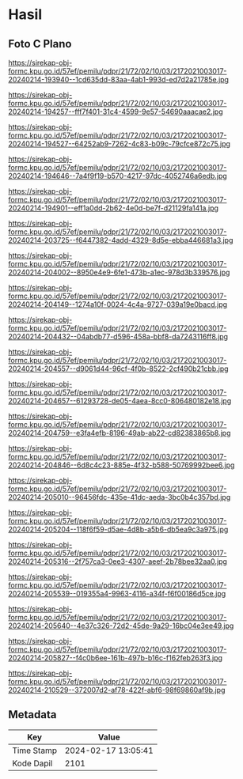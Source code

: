 # Hasil

## Foto C Plano

https://sirekap-obj-formc.kpu.go.id/57ef/pemilu/pdpr/21/72/02/10/03/2172021003017-20240214-193940--1cd635dd-83aa-4ab1-993d-ed7d2a21785e.jpg

https://sirekap-obj-formc.kpu.go.id/57ef/pemilu/pdpr/21/72/02/10/03/2172021003017-20240214-194257--fff7f401-31c4-4599-9e57-54690aaacae2.jpg

https://sirekap-obj-formc.kpu.go.id/57ef/pemilu/pdpr/21/72/02/10/03/2172021003017-20240214-194527--64252ab9-7262-4c83-b09c-79cfce872c75.jpg

https://sirekap-obj-formc.kpu.go.id/57ef/pemilu/pdpr/21/72/02/10/03/2172021003017-20240214-194646--7a4f9f19-b570-4217-97dc-4052746a6edb.jpg

https://sirekap-obj-formc.kpu.go.id/57ef/pemilu/pdpr/21/72/02/10/03/2172021003017-20240214-194901--eff1a0dd-2b62-4e0d-be7f-d21129fa141a.jpg

https://sirekap-obj-formc.kpu.go.id/57ef/pemilu/pdpr/21/72/02/10/03/2172021003017-20240214-203725--f6447382-4add-4329-8d5e-ebba446681a3.jpg

https://sirekap-obj-formc.kpu.go.id/57ef/pemilu/pdpr/21/72/02/10/03/2172021003017-20240214-204002--8950e4e9-6fe1-473b-a1ec-978d3b339576.jpg

https://sirekap-obj-formc.kpu.go.id/57ef/pemilu/pdpr/21/72/02/10/03/2172021003017-20240214-204149--1274a10f-0024-4c4a-9727-039a19e0bacd.jpg

https://sirekap-obj-formc.kpu.go.id/57ef/pemilu/pdpr/21/72/02/10/03/2172021003017-20240214-204432--04abdb77-d596-458a-bbf8-da7243116ff8.jpg

https://sirekap-obj-formc.kpu.go.id/57ef/pemilu/pdpr/21/72/02/10/03/2172021003017-20240214-204557--d9061d44-96cf-4f0b-8522-2cf490b21cbb.jpg

https://sirekap-obj-formc.kpu.go.id/57ef/pemilu/pdpr/21/72/02/10/03/2172021003017-20240214-204657--61293728-de05-4aea-8cc0-806480182e18.jpg

https://sirekap-obj-formc.kpu.go.id/57ef/pemilu/pdpr/21/72/02/10/03/2172021003017-20240214-204759--e3fa4efb-8196-49ab-ab22-cd82383865b8.jpg

https://sirekap-obj-formc.kpu.go.id/57ef/pemilu/pdpr/21/72/02/10/03/2172021003017-20240214-204846--6d8c4c23-885e-4f32-b588-50769992bee6.jpg

https://sirekap-obj-formc.kpu.go.id/57ef/pemilu/pdpr/21/72/02/10/03/2172021003017-20240214-205010--96456fdc-435e-41dc-aeda-3bc0b4c357bd.jpg

https://sirekap-obj-formc.kpu.go.id/57ef/pemilu/pdpr/21/72/02/10/03/2172021003017-20240214-205204--118f6f59-d5ae-4d8b-a5b6-db5ea9c3a975.jpg

https://sirekap-obj-formc.kpu.go.id/57ef/pemilu/pdpr/21/72/02/10/03/2172021003017-20240214-205316--2f757ca3-0ee3-4307-aeef-2b78bee32aa0.jpg

https://sirekap-obj-formc.kpu.go.id/57ef/pemilu/pdpr/21/72/02/10/03/2172021003017-20240214-205539--019355a4-9963-4116-a34f-f6f00186d5ce.jpg

https://sirekap-obj-formc.kpu.go.id/57ef/pemilu/pdpr/21/72/02/10/03/2172021003017-20240214-205640--4e37c326-72d2-45de-9a29-16bc04e3ee49.jpg

https://sirekap-obj-formc.kpu.go.id/57ef/pemilu/pdpr/21/72/02/10/03/2172021003017-20240214-205827--f4c0b6ee-161b-497b-b16c-f162feb263f3.jpg

https://sirekap-obj-formc.kpu.go.id/57ef/pemilu/pdpr/21/72/02/10/03/2172021003017-20240214-210529--372007d2-af78-422f-abf6-98f69860af9b.jpg


## Metadata

| Key        | Value               |
| ---------- | ------------------- |
| Time Stamp | 2024-02-17 13:05:41 |
| Kode Dapil | 2101                |



